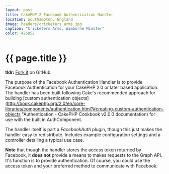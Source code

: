 ```yaml
---
layout: post
title: CakePHP 2 Facebook Authentication Handler
location: Southampton, England
image: headers/cricketers_arms.jpg
caption: "Cricketers Arms, Wimborne Minster"
color: 426852
---
```


{{ page.title }}
================

**tldr:** [Fork it](https://github.com/MozMorris/FacebookAuthenticate-CakePhp-Authentication-Handler) on GitHub.

The purpose of the Facebook Authentication Handler is to provide Facebook Authentication for your CakePHP 2.0 or later based application. The handler has been built following Cake's recommended approach for building [custom authentication objects](http://book.cakephp.org/2.0/en/core-libraries/components/authentication.html?#creating-custom-authentication-objects "Authentication - CakePHP Cookbook v2.0.0 documentation) for use with the built in AuthComponent.

The handler itself is part a *FacebookAuth* plugin, though this just makes the handler easy to redistribute. Includes example configuration settings and a controller detailing a typical use case.

**Note** that though the handler stores the access token returned by Facebook, it **does not** provide a means to makes requests to the Graph API. It's function is to provide authentication. Of course, you could use the access token and your preferred method to communicate with Facebook.

